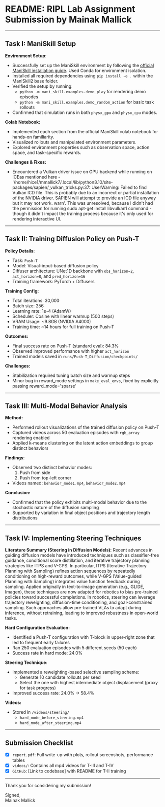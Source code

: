 # README: RIPL Lab Assignment Submission by Mainak Mallick

---

## Task I: ManiSkill Setup

**Environment Setup:**
- Successfully set up the ManiSkill environment by following the [official ManiSkill installation guide](https://github.com/haosulab/ManiSkill). Used Conda for environment isolation.
- Installed all required dependencies using `pip install -e .` within the ManiSkill2 base folder.
- Verified the setup by running:
  - `python -m mani_skill.examples.demo_play` for rendering demo episodes
  - `python -m mani_skill.examples.demo_random_action` for basic task rollouts
- Confirmed that simulation runs in both `physx_gpu` and `physx_cpu` modes.

**Colab Notebook:**
- Implemented each section from the official ManiSkill colab notebook for hands-on familiarity.
- Visualized rollouts and manipulated environment parameters.
- Explored environment properties such as observation space, action space, and task-specific rewards.

**Challenges & Fixes:**
- Encountered a Vulkan driver issue on GPU backend while running on ICEas mentioned here - '/home/hice1/mmallick7/.local/lib/python3.10/site-packages/sapien/_vulkan_tricks.py:37: UserWarning: Failed to find Vulkan ICD file. This is probably due to an incorrect or partial installation of the NVIDIA driver. SAPIEN will attempt to provide an ICD file anyway but it may not work.
  warn'. This was unresolved, because I didn't had the permission for running sudo apt-get install libvulkan1 command - though it didn't impact the training process because it's only used for rendering interactive UI.

---

## Task II: Training Diffusion Policy on Push-T

**Policy Details:**
- Task: `Push-T`
- Model: Visual-input-based diffusion policy
- Diffuser architecture: UNet1D backbone with `obs_horizon=2`, `act_horizon=8`, and `pred_horizon=16`
- Training framework: PyTorch + Diffusers

**Training Config:**
- Total iterations: 30,000
- Batch size: 256
- Learning rate: 1e-4 (AdamW)
- Scheduler: Cosine with linear warmup (500 steps)
- VRAM Usage: ~9.8GB (NVIDIA A4000)
- Training time: ~14 hours for full training on Push-T

**Outcomes:**
- Final success rate on Push-T (standard eval): 84.3%
- Observed improved performance with higher `act_horizon`
- Trained models saved in `runs/Push-T_Diffusion/checkpoints/`

**Challenges:**
- Stabilization required tuning batch size and warmup steps
- Minor bug in reward_mode settings in `make_eval_envs`, fixed by explicitly passing reward_mode='sparse'

---

## Task III: Multi-Modal Behavior Analysis

**Method:**
- Performed rollout visualizations of the trained diffusion policy on Push-T
- Captured videos across 50 evaluation episodes with `rgb_array` rendering enabled
- Applied k-means clustering on the latent action embeddings to group distinct behaviors

**Findings:**
- Observed two distinct behavior modes:
  1. Push from side
  2. Push from top-left corner
- Videos named: `behavior_mode1.mp4`, `behavior_mode2.mp4`

**Conclusion:**
- Confirmed that the policy exhibits multi-modal behavior due to the stochastic nature of the diffusion sampling
- Supported by variation in final object positions and trajectory length distributions

---

## Task IV: Implementing Steering Techniques

**Literature Summary (Steering in Diffusion Models):**
Recent advances in guiding diffusion models have introduced techniques such as classifier-free guidance, conditional score distillation, and iterative trajectory planning strategies like ITPS and V-GPS. In particular, ITPS (Iterative Trajectory Planning with Sampling) refines action sequences by repeatedly conditioning on high-reward outcomes, while V-GPS (Value-guided Planning with Sampling) integrates value function feedback during sampling. Applied originally in text-to-image generation (e.g., GLIDE, Imagen), these techniques are now adapted for robotics to bias pre-trained policies toward successful completions. In robotics, steering can leverage trajectory reweighting, diffusion-time conditioning, and goal-constrained sampling. Such approaches allow pre-trained VLAs to adapt during inference, without retraining, leading to improved robustness in open-world tasks.

**Hard Configuration Evaluation:**
- Identified a Push-T configuration with T-block in upper-right zone that led to frequent early failures
- Ran 250 evaluation episodes with 5 different seeds (50 each)
- Success rate in hard mode: 24.0%

**Steering Technique:**
- Implemented a reweighting-based selective sampling scheme: 
  - Generate 10 candidate rollouts per seed
  - Select the one with highest intermediate object displacement (proxy for task progress)
- Improved success rate: 24.0% → 58.4%

**Videos:**
- Stored in `/videos/steering/`
  - `hard_mode_before_steering.mp4`
  - `hard_mode_after_steering.mp4`

---

## Submission Checklist
- [x] `report.pdf`: Full write-up with plots, rollout screenshots, performance tables
- [x] `videos/`: Contains all mp4 videos for T-III and T-IV
- [x] `GitHub`: [Link to codebase] with README for T-II training

---

Thank you for considering my submission!

Signed,  
Mainak Mallick
